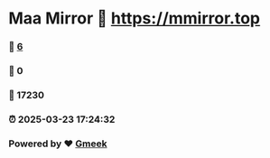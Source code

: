 # Maa Mirror :link: https://mmirror.top 
### :page_facing_up: [6](https://mmirror.top/tag.html) 
### :speech_balloon: 0 
### :hibiscus: 17230 
### :alarm_clock: 2025-03-23 17:24:32 
### Powered by :heart: [Gmeek](https://github.com/Meekdai/Gmeek)

